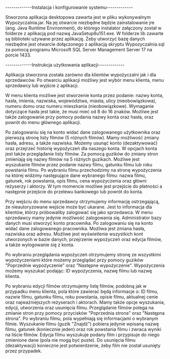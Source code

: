 -------------Instalacja i konfigurowanie systemu-------------

Stworzona aplikacja desktopowa zawarta jest w pliku wykonywalnym Wypozyczalnia.jar.
Na jej otwarcie niezbędne będzie zainstalowanie jre (ang. Java Runtime Environment), 
do którego instalator załączony został w folderze z aplikacją pod nazwą JavaSetup8u151.exe. 
W folderze lib zawarte są biblioteki używane przez aplikację. Żeby utworzyć bazę danych 
niezbędne jest otwarcie dołączonego z aplikacją skryptu Wypozyczalnia.sql za pomocą 
programu Microsoft SQL Server Management Server 17 na porcie 1433. 

-------------Instrukcja użytkowania aplikacji-------------

Aplikacja stworzona została zarówno dla klientów wypożyczalni jak i dla sprzedawców. 
Po otwarciu aplikacji możliwy jest wybór menu klienta, menu sprzedawcy lub wyjście z aplikacji.

W menu klienta możliwe jest stworzenie konta przez podanie: nazwy konta, hasła, imienia, 
nazwiska, województwa, miasta, ulicy (nieobowiązkowa), numeru domu oraz numeru mieszkania (nieobowiązkowe). 
Wymaganie dotyczące hasła jest takie, że musi mieć od 8 do 16 znaków. Możliwe jest także zalogowanie 
przy pomocy podania nazwy konta oraz hasła, oraz powrót do menu głównego aplikacji.

Po zalogowaniu się na konto widać dane zalogowanego użytkownika oraz pierwszą stronę listy 
filmów (5 różnych filmów). Mamy możliwość zmiany hasła, adresu, a także nazwiska. Możemy 
usunąć konto (dezaktywować) oraz przejrzeć historię wypożyczeń dla naszego konta. W opcjach 
konta jest także przeglądanie listy filmów. Za pomocą guzików do zmiany stron zmieniają się 
nazwy filmów na 5 różnych guzikach. Możliwe jest wyszukanie filmów przez podanie nazwy filmu, 
gatunku filmu lub roku powstania filmu. Po wybraniu filmu przechodzimy na stronę wypożyczenia 
na której widzimy następujące dane wybranego filmu: nazwa filmu, gatunek, rok powstania, 
opis filmu, cena wypożyczenia oraz główni reżyserzy i aktorzy. W tym momencie możliwe jest 
przejście do płatności a następnie przejście do przelewu bankowego lub powrót do konta.

Przy wejściu do menu sprzedawcy otrzymujemy informację ostrzegającą, że nieautoryzowane wejście 
może być ukarane. Jest to informacja dla klientów, którzy próbowaliby zalogować się jako sprzedawca. 
W menu sprzedawcy mamy jedynie możliwość zalogowania się. Administrator bazy danych musi 
stworzyć konto pracownika. Po zalogowaniu się na konto widać dane zalogowanego pracownika. 
Możliwa jest zmiana hasła, nazwiska oraz adresu. Możliwe jest wyświetlenie wszystkich kont 
utworzonych w bazie danych, przejrzenie wypożyczeń oraz edycja filmów, a także wylogowanie się z konta.

Po wybraniu przeglądania wypożyczeń otrzymujemy stronę ze wszystkimi wypożyczeniami które 
możemy przeglądać przy pomocy guzików "Poprzednie wypożyczenie" oraz "Następne wypożyczenie". 
Wypożyczenia możemy wyszukać podając: ID wypożyczenia, nazwę filmu lub nazwę klienta. 

Po wybraniu edycji filmów otrzymujemy listę filmów, podobną jak w przypadku menu klienta, 
pola które zawierać będą informacje o: ID filmu, nazwie filmu, gatunku filmu, roku powstania, 
opisie filmu, aktualnej cenie oraz najważniejszych reżyserach i aktorach. Mamy także opcje 
wyszukania, edycji, utworzenia oraz usunięcia filmu. Przeglądanie filmów polega na zmianie 
stron przy pomocy przycisków "Poprzednia strona" oraz "Następna strona". Po wybraniu filmu, 
pola wypełniają się informacjami o wybranym filmie. Wyszukanie filmu (guzik "Znajdź") 
pobiera jedynie wpisaną nazwę filmu, gatunek (koniecznie jeden) oraz rok powstania filmu 
i zwraca wyniki na liście filmów. Edycja filmu wyszukuje podany film i przypisuje do niego 
zmienione dane (pola nie mogą być puste). Do usunięcia filmu (dezaktywacji) konieczne jest 
potwierdzenie, żeby film nie został usunięty przez przypadek.
